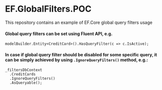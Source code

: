 # EF.GlobalFilters.POC
This repository contains an example of EF.Core global query filters usage

#### Global query filters can be set using Fluent API, e.g.
```modelBuilder.Entity<CreditCard>().HasQueryFilter(c => c.IsActive);```

#### In case if global query filter should be disabled for some specific query, it can be simply achieved by using ```.IgnoreQueryFilters()``` method, e.g.:
```
_filtersDbContext
  .CreditCards
  .IgnoreQueryFilters()
  .AsQueryable();
```
